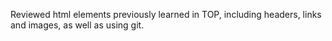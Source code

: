 Reviewed html elements previously learned in TOP, including headers, links and images, as well as using git.